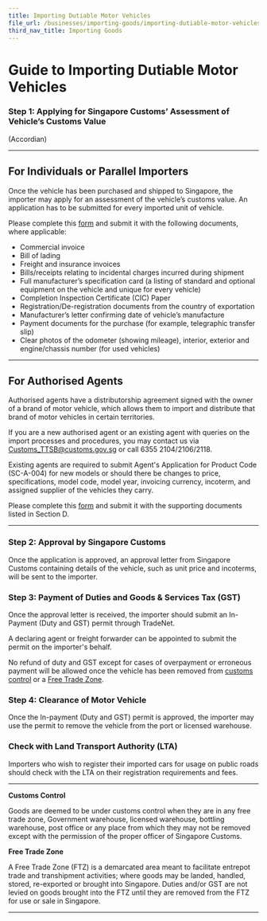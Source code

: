 ```yaml
---
title: Importing Dutiable Motor Vehicles 
file_url: /businesses/importing-goods/importing-dutiable-motor-vehicles
third_nav_title: Importing Goods
---
```


# Guide to Importing Dutiable Motor Vehicles

### Step 1: Applying for Singapore Customs’ Assessment of Vehicle’s Customs Value

(Accordian)
***
## For Individuals or Parallel Importers
Once the vehicle has been purchased and shipped to Singapore, the importer may apply for an assessment of the vehicle’s customs value. An application has to be submitted for every imported unit of vehicle.

Please complete this [form](https://form.gov.sg/5e7d9c335b72a90011738341)  and submit it with the following documents, where applicable:

-   Commercial invoice
-   Bill of lading
-   Freight and insurance invoices
-   Bills/receipts relating to incidental charges incurred during shipment
-   Full manufacturer’s specification card (a listing of standard and optional equipment on the vehicle and unique for every vehicle)
-   Completion Inspection Certificate (CIC) Paper
-   Registration/De-registration documents from the country of exportation
-   Manufacturer’s letter confirming date of vehicle’s manufacture
-   Payment documents for the purchase (for example, telegraphic transfer slip)
-   Clear photos of the odometer (showing mileage), interior, exterior and engine/chassis number (for used vehicles)

***
## For Authorised Agents
Authorised agents have a distributorship agreement signed with the owner of a brand of motor vehicle, which allows them to import and distribute that brand of motor vehicles in certain territories.

If you are a new authorised agent or an existing agent with queries on the import processes and procedures, you may contact us via [Customs_TTSB@customs.gov.sg](mailto:Customs_TTSB@customs.gov.sg) or call 6355 2104/2106/2118.

Existing agents are required to submit Agent's Application for Product Code (SC-A-004) for new models or should there be changes to price, specifications, model code, model year, invoicing currency, incoterm, and assigned supplier of the vehicles they carry.

Please complete this  [form](https://form.gov.sg/5e7db3d7b62f4d0011b83dc5)  and submit it with the supporting documents listed in Section D.
***


### Step 2: Approval by Singapore Customs

Once the application is approved, an approval letter from Singapore Customs containing details of the vehicle, such as unit price and incoterms, will be sent to the importer.

### Step 3: Payment of Duties and Goods & Services Tax (GST)

Once the approval letter is received, the importer should submit an In-Payment (Duty and GST) permit through TradeNet.

A declaring agent or freight forwarder can be appointed to submit the permit on the importer's behalf.

No refund of duty and GST except for cases of overpayment or erroneous payment will be allowed once the vehicle has been removed from  [customs control](https://www.customs.gov.sg/businesses/importing-goods/importing-dutiable-motor-vehicles/guide-to-importing-dutiable-motor-vehicles#customscontrol) or a  [Free Trade Zone](https://www.customs.gov.sg/businesses/importing-goods/importing-dutiable-motor-vehicles/guide-to-importing-dutiable-motor-vehicles#customscontrol).

### Step 4: Clearance of Motor Vehicle

Once the In-payment (Duty and GST) permit is approved, the importer may use the permit to remove the vehicle from the port or licensed warehouse.

### Check with Land Transport Authority (LTA)

Importers who wish to register their imported cars for usage on public roads should check with the LTA on their registration requirements and fees.


***
**Customs Control**

Goods are deemed to be under customs control when they are in any free trade zone, Government warehouse, licensed warehouse, bottling warehouse, post office or any place from which they may not be removed except with the permission of the proper officer of Singapore Customs.

**Free Trade Zone**

A Free Trade Zone (FTZ) is a demarcated area meant to facilitate entrepot trade and transhipment activities; where goods may be landed, handled, stored, re-exported or brought into Singapore. Duties and/or GST are not levied on goods brought into the FTZ until they are removed from the FTZ for use or sale in Singapore.
***
